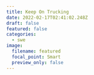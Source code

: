 ```yaml
---
title: Keep On Trucking
date: 2022-02-17T02:41:02.248Z
draft: false
featured: false
categories:
  - swe
image:
  filename: featured
  focal_point: Smart
  preview_only: false
---
```

